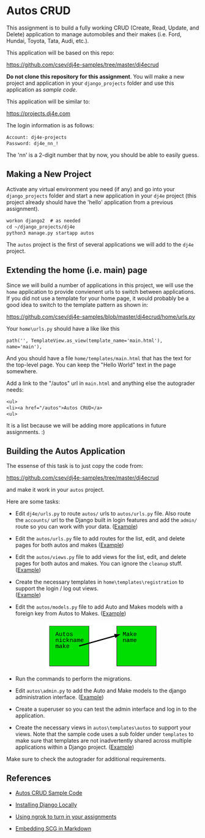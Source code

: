 Autos CRUD
==========

This assignment is to build a fully working CRUD (Create, Read, Update, and Delete)
application to manage automobiles and their makes (i.e. Ford, Hundai, Toyota,
Tata, Audi, etc.).

This application will be based on this repo:

https://github.com/csev/dj4e-samples/tree/master/dj4ecrud

**Do not clone this repository for this assignment**.  You will make a new
project and application in your `django_projects` folder and use this application
as *sample code*.

This application will be similar to:

https://projects.dj4e.com

The login information is as follows:

    Account: dj4e-projects
    Password: dj4e_nn_!

The 'nn' is a 2-digit number that by now, you should be able to easily guess.

Making a New Project
--------------------

Activate any virtual environment you need (if any) and go into your `django_projects` folder
and start a new application in your `dj4e` project (this project already should have the 'hello'
application from a previous assignment).

    workon django2  # as needed
    cd ~/django_projects/dj4e
    python3 manage.py startapp autos

The `autos` project is the first of several applications we will add to the `dj4e` project.

Extending the home (i.e. main) page
-----------------------------------

Since we will build a number of applications in this project, we will use the `home`
application to provide convienent urls to switch between applications.   If you did
not use a template for your home page, it would probably be a good idea to switch
to the template pattern as shown in:

https://github.com/csev/dj4e-samples/blob/master/dj4ecrud/home/urls.py

Your `home\urls.py` should have a like like this

    path('', TemplateView.as_view(template_name='main.html'), name='main'),

And you should have a file `home/templates/main.html` that has the text for the top-level page.
You can keep the "Hello World" text in the page somewhere.

Add a link to the "/autos" url in `main.html` and anything else the autograder needs:

    <ul>
    <li><a href="/autos">Autos CRUD</a>
    <ul>

It is a list because we will be adding more applications in future assignments. :)

Building the Autos Application
------------------------------

The essense of this task is to just copy the code from:

https://github.com/csev/dj4e-samples/tree/master/dj4ecrud

and make it work in your `autos` project.

Here are some tasks:

* Edit `dj4e/urls.py` to route `autos/` urls to `autos/urls.py` file.  Also route the `accounts/` url to the 
Django built in login features and add the `admin/` route so you can work with your data.
(<a href="https://github.com/csev/dj4e-samples/blob/master/dj4ecrud/dj4ecrud/urls.py" target="_blank">Example</a>)

* Edit the `autos/urls.py` file to add routes for the list, edit, and delete pages for both autos and makes
(<a href="https://github.com/csev/dj4e-samples/blob/master/dj4ecrud/autos/urls.py" target="_blank">Example</a>)

* Edit the `autos/views.py` file to add views for the list, edit, and delete pages for both autos and makes.
You can ignore the `cleanup` stuff.
(<a href="https://github.com/csev/dj4e-samples/blob/master/dj4ecrud/autos/views.py" target="_blank">Example</a>)

* Create the necessary templates in `home\templates\registration` to support the login / log out views.  
(<a href="https://github.com/csev/dj4e-samples/blob/master/dj4ecrud/home/templates" target="_blank">Example</a>)

* Edit the `autos/models.py` file to add Auto and Makes models with a foreign key from Autos to Makes.
(<a href="https://github.com/csev/dj4e-samples/blob/master/dj4ecrud/autos/urls.py" target="_blank">Example</a>)

<img src="svg/auto_model.svg" alt="A data model diagram showing Autos and Makes" style="display: block; margin-left: auto; margin-right: auto;align: center; max-width: 300px;">

* Run the commands to perform the migrations.  

* Edit `autos\admin.py` to add the Auto and Make models to the django administration interface.
(<a href="https://github.com/csev/dj4e-samples/blob/master/dj4ecrud/autos/admin.py" target="_blank">Example</a>)

* Create a superuser so you can test the admin interface
and log in to the application.

* Create the necessary views in `autos\templates\autos` to support your views.
Note that the sample code uses a sub folder under `templates` to
make sure that templates are not inadvertently shared across multiple applications within a Django project.
(<a href="https://github.com/csev/dj4e-samples/blob/master/dj4ecrud/autos/templates" target="_blank">Example</a>)

Make sure to check the autograder for additional requirements.

References
----------

* <a href="https://github.com/csev/dj4e-samples/tree/master/dj4ecrud" target="_blank">Autos CRUD Sample Code</a>

* <a href="dj_install.md" target="_blank">Installing Django Locally</a>

* <a href="../ngrok" target="_blank">Using ngrok to turn in your assignments</a>

* <a href="https://stackoverflow.com/questions/13808020/include-an-svg-hosted-on-github-in-markdown" target="_blank">Embedding SCG in Markdown</a>

